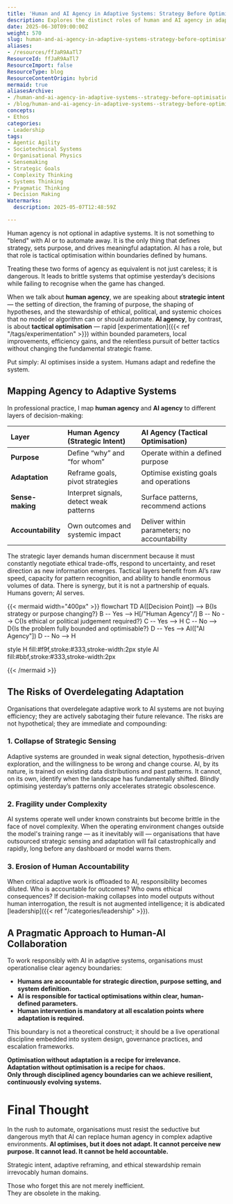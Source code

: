 ```yaml
---
title: 'Human and AI Agency in Adaptive Systems: Strategy Before Optimisation'
description: Explores the distinct roles of human and AI agency in adaptive systems, emphasising human-led strategy and accountability versus AI-driven tactical optimisation.
date: 2025-06-30T09:00:00Z
weight: 570
slug: human-and-ai-agency-in-adaptive-systems-strategy-before-optimisation
aliases:
- /resources/ffJaR9AaTl7
ResourceId: ffJaR9AaTl7
ResourceImport: false
ResourceType: blog
ResourceContentOrigin: hybrid
mermaid: true
aliasesArchive:
- /human-and-ai-agency-in-adaptive-systems--strategy-before-optimisation
- /blog/human-and-ai-agency-in-adaptive-systems--strategy-before-optimisation
concepts:
- Ethos
categories:
- Leadership
tags:
- Agentic Agility
- Sociotechnical Systems
- Organisational Physics
- Sensemaking
- Strategic Goals
- Complexity Thinking
- Systems Thinking
- Pragmatic Thinking
- Decision Making
Watermarks:
  description: 2025-05-07T12:48:59Z

---
```

Human agency is not optional in adaptive systems. It is not something to "blend" with AI or to automate away. It is the only thing that defines strategy, sets purpose, and drives meaningful adaptation. AI has a role, but that role is tactical optimisation within boundaries defined by humans.

Treating these two forms of agency as equivalent is not just careless; it is dangerous. It leads to brittle systems that optimise yesterday’s decisions while failing to recognise when the game has changed.

When we talk about **human agency**, we are speaking about **strategic intent** — the setting of direction, the framing of purpose, the shaping of hypotheses, and the stewardship of ethical, political, and systemic choices that no model or algorithm can or should automate. **AI agency**, by contrast, is about **tactical optimisation** — rapid [experimentation]({{< ref "/tags/experimentation" >}}) within bounded parameters, local improvements, efficiency gains, and the relentless pursuit of better tactics without changing the fundamental strategic frame.

Put simply: AI optimises inside a system. Humans adapt and redefine the system.

## Mapping Agency to Adaptive Systems

In professional practice, I map **human agency** and **AI agency** to different layers of decision-making:

| Layer              | Human Agency (Strategic Intent)         | AI Agency (Tactical Optimisation)            |
| :----------------- | :-------------------------------------- | :------------------------------------------- |
| **Purpose**        | Define “why” and “for whom”             | Operate within a defined purpose             |
| **Adaptation**     | Reframe goals, pivot strategies         | Optimise existing goals and operations       |
| **Sense-making**   | Interpret signals, detect weak patterns | Surface patterns, recommend actions          |
| **Accountability** | Own outcomes and systemic impact        | Deliver within parameters; no accountability |

The strategic layer demands human discernment because it must constantly negotiate ethical trade-offs, respond to uncertainty, and reset direction as new information emerges. Tactical layers benefit from AI’s raw speed, capacity for pattern recognition, and ability to handle enormous volumes of data. There is synergy, but it is not a partnership of equals. Humans govern; AI serves.

{{< mermaid width="400px" >}}
flowchart TD
A([Decision Point]) --> B{Is strategy or purpose changing?}
B -- Yes --> H[/"Human Agency"/]
B -- No --> C{Is ethical or political judgement required?}
C -- Yes --> H
C -- No --> D{Is the problem fully bounded and optimisable?}
D -- Yes --> AI(["AI Agency"])
D -- No --> H

style H fill:#f9f,stroke:#333,stroke-width:2px
style AI fill:#bbf,stroke:#333,stroke-width:2px

{{< /mermaid >}}

## The Risks of Overdelegating Adaptation

Organisations that overdelegate adaptive work to AI systems are not buying efficiency; they are actively sabotaging their future relevance. The risks are not hypothetical; they are immediate and compounding:

### 1. Collapse of Strategic Sensing

Adaptive systems are grounded in weak signal detection, hypothesis-driven exploration, and the willingness to be wrong and change course. AI, by its nature, is trained on existing data distributions and past patterns. It cannot, on its own, identify when the landscape has fundamentally shifted. Blindly optimising yesterday’s patterns only accelerates strategic obsolescence.

### 2. Fragility under Complexity

AI systems operate well under known constraints but become brittle in the face of novel complexity. When the operating environment changes outside the model's training range — as it inevitably will — organisations that have outsourced strategic sensing and adaptation will fail catastrophically and rapidly, long before any dashboard or model warns them.

### 3. Erosion of Human Accountability

When critical adaptive work is offloaded to AI, responsibility becomes diluted. Who is accountable for outcomes? Who owns ethical consequences? If decision-making collapses into model outputs without human interrogation, the result is not augmented intelligence; it is abdicated [leadership]({{< ref "/categories/leadership" >}}).

## A Pragmatic Approach to Human-AI Collaboration

To work responsibly with AI in adaptive systems, organisations must operationalise clear agency boundaries:

- **Humans are accountable for strategic direction, purpose setting, and system definition.**
- **AI is responsible for tactical optimisations within clear, human-defined parameters.**
- **Human intervention is mandatory at all escalation points where adaptation is required.**

This boundary is not a theoretical construct; it should be a live operational discipline embedded into system design, governance practices, and escalation frameworks.

**Optimisation without adaptation is a recipe for irrelevance.**  
**Adaptation without optimisation is a recipe for chaos.**  
**Only through disciplined agency boundaries can we achieve resilient, continuously evolving systems.**

# Final Thought

In the rush to automate, organisations must resist the seductive but dangerous myth that AI can replace human agency in complex adaptive environments. **AI optimises, but it does not adapt. It cannot perceive new purpose. It cannot lead. It cannot be held accountable.**

Strategic intent, adaptive reframing, and ethical stewardship remain irrevocably human domains.

Those who forget this are not merely inefficient.  
They are obsolete in the making.

